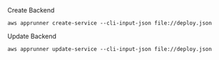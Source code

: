 
Create Backend
```
aws apprunner create-service --cli-input-json file://deploy.json
```

Update Backend
```
aws apprunner update-service --cli-input-json file://deploy.json
```

